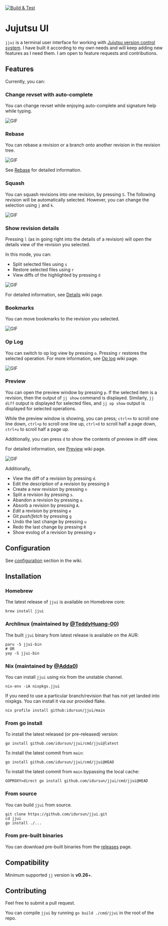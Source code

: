 [![Build & Test](https://github.com/idursun/jjui/actions/workflows/go.yml/badge.svg)](https://github.com/idursun/jjui/actions/workflows/go.yml)

# Jujutsu UI

`jjui` is a terminal user interface for working with [Jujutsu version control system](https://github.com/jj-vcs/jj). I have built it according to my own needs and will keep adding new features as I need them. I am open to feature requests and contributions.

## Features

Currently, you can:

### Change revset with auto-complete
You can change revset while enjoying auto-complete and signature help while typing.

![GIF](https://github.com/idursun/jjui/wiki/gifs/jjui_revset.gif)

### Rebase
You can rebase a revision or a branch onto another revision in the revision tree.

![GIF](https://github.com/idursun/jjui/wiki/gifs/jjui_rebase.gif)

See [Rebase](https://github.com/idursun/jjui/wiki/Rebase) for detailed information.

### Squash
You can squash revisions into one revision, by pressing `S`. The following revision will be automatically selected. However, you can change the selection using `j` and `k`.

![GIF](https://github.com/idursun/jjui/wiki/gifs/jjui_squash.gif)

### Show revision details

Pressing `l` (as in going right into the details of a revision) will open the details view of the revision you selected.

In this mode, you can:
- Split selected files using `s`
- Restore selected files using `r`
- View diffs of the highlighted by pressing `d`

![GIF](https://github.com/idursun/jjui/wiki/gifs/jjui_details.gif)

For detailed information, see [Details](https://github.com/idursun/jjui/wiki/Details) wiki page.

### Bookmarks
You can move bookmarks to the revision you selected.

![GIF](https://github.com/idursun/jjui/wiki/gifs/jjui_bookmarks.gif)


### Op Log
You can switch to op log view by pressing `o`. Pressing `r` restores the selected operation. For more information, see [Op log](https://github.com/idursun/jjui/wiki/Oplog) wiki page.

![GIF](https://github.com/idursun/jjui/wiki/gifs/jjui_oplog.gif)

### Preview
You can open the preview window by pressing `p`. If the selected item is a revision, then the output of `jj show` command is displayed. Similarly, `jj diff` output is displayed for selected files,  and `jj op show` output is displayed for selected operations.

While the preview window is showing, you can press; `ctrl+n` to scroll one line down, `ctrl+p` to scroll one line up, `ctrl+d` to scroll half a page down, `ctrl+u` to scroll half a page up.

Additionally, you can press `d` to show the contents of preview in diff view.

For detailed information, see [Preview](https://github.com/idursun/jjui/wiki/Preview) wiki page.

![GIF](https://github.com/idursun/jjui/wiki/gifs/jjui_preview.gif)

Additionally,
* View the diff of a revision by pressing `d`.
* Edit the description of a revision by pressing `D`
* Create a _new_ revision by pressing `n`
* Split a revision by pressing `s`.
* Abandon a revision by pressing `a`.
* Absorb a revision by pressing `A`.
* _Edit_ a revision by pressing `e`
* Git _push_/_fetch_ by pressing `g`
* Undo the last change by pressing `u`
* Redo the last change by pressing `R`
* Show evolog of a revision by pressing `v`

## Configuration

See [configuration](https://github.com/idursun/jjui/wiki/Configuration) section in the wiki.

## Installation

### Homebrew

The latest release of `jjui` is available on Homebrew core:

```shell
brew install jjui
```

### Archlinux (maintained by [@TeddyHuang-00](https://github.com/TeddyHuang-00))

The built `jjui` binary from latest release is available on the AUR:

```shell
paru -S jjui-bin
# OR
yay -S jjui-bin
```

### Nix (maintained by [@Adda0](https://github.com/Adda0))

You can install `jjui` using nix from the unstable channel.

```shell
nix-env -iA nixpkgs.jjui
```

If you need to use a particular branch/revision that
has not yet landed into nixpkgs. You can install it via
our provided flake.

```shell
nix profile install github:idursun/jjui/main
```

### From go install

To install the latest released (or pre-released) version:

```shell
go install github.com/idursun/jjui/cmd/jjui@latest
```

To install the latest commit from `main`:

```shell
go install github.com/idursun/jjui/cmd/jjui@HEAD
```
To install the latest commit from `main` bypassing the local cache:

```shell
GOPROXY=direct go install github.com/idursun/jjui/cmd/jjui@HEAD
```

### From source

You can build `jjui` from source.

```shell
git clone https://github.com/idursun/jjui.git
cd jjui
go install ./...
```


### From pre-built binaries
You can download pre-built binaries from the [releases](https://github.com/idursun/jjui/releases) page.

## Compatibility

Minimum supported `jj` version is **v0.26**+.

## Contributing

Feel free to submit a pull request.

You can compile `jjui` by running `go build ./cmd/jjui` in the root of the repo.
